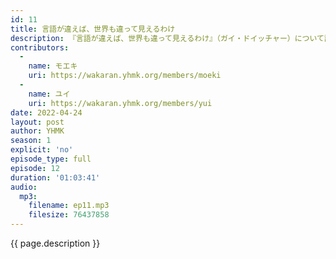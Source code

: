```yaml
---
id: 11
title: 言語が違えば、世界も違って見えるわけ
description: 『言語が違えば、世界も違って見えるわけ』（ガイ・ドイッチャー）について話しました。
contributors:
  - 
    name: モエキ
    uri: https://wakaran.yhmk.org/members/moeki
  -
    name: ユイ
    uri: https://wakaran.yhmk.org/members/yui
date: 2022-04-24
layout: post
author: YHMK
season: 1
explicit: 'no'
episode_type: full
episode: 12
duration: '01:03:41'
audio:
  mp3: 
    filename: ep11.mp3
    filesize: 76437858
---
```


{{ page.description }}
